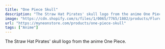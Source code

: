 ```yaml
---
title: "One Piece Skull"
description: "The Straw Hat Pirates' skull logo from the anime One Piece."
image: "https://cdn.shopify.com/s/files/1/0065/7765/1802/products/Fluro-Pinkonepieceskull_jpg_47129637-ad7f-4730-8104-a63aa7a70956.jpg?v=1652847219"
url: "https://myneonstore.com/products/one-piece-skull"
tags: ["Anime"]
---
```


The Straw Hat Pirates' skull logo from the anime One Piece.